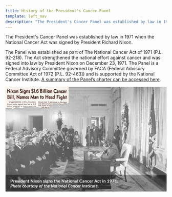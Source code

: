 ```yaml
---
title: History of the President's Cancer Panel
template: left_nav
description: "The President's Cancer Panel was established by law in 1971 when the National Cancer Act was signed by President Richard Nixon."
---
```


The President's Cancer Panel was established by law in 1971 when the National Cancer Act was
signed by President Richard Nixon.

The Panel was established as part of The National Cancer Act of 1971 (P.L. 92-218). The Act
strengthened the national effort against cancer and was signed into law by President Nixon
on December 23, 1971. The Panel is a Federal Advisory Committee governed by FACA (Federal
Advisory Committee Act of 1972 \[P.L. 92-463]) and is supported by the National Cancer Institute. [A summary of the Panel’s charter can be accessed here](https://deainfo.nci.nih.gov/advisory/pcp/charterSummary.pdf).

![Newspaper clipping announcing President Nixon signing the National Cancer Bill for $1.6 Billion](../../src/images/national-cancer-act.png)
